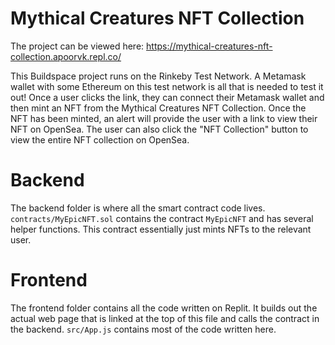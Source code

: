 # Mythical Creatures NFT Collection

The project can be viewed here: https://mythical-creatures-nft-collection.apoorvk.repl.co/

This Buildspace project runs on the Rinkeby Test Network. A Metamask wallet with some Ethereum on this test network is all that is needed to test it out! Once a user clicks the link, they can connect their Metamask wallet and then mint an NFT from the Mythical Creatures NFT Collection. Once the NFT has been minted, an alert will provide the user with a link to view their NFT on OpenSea. The user can also click the "NFT Collection" button to view the entire NFT collection on OpenSea.

# Backend

The backend folder is where all the smart contract code lives. `contracts/MyEpicNFT.sol` contains the contract `MyEpicNFT` and has several helper functions. This contract essentially just mints NFTs to the relevant user.

# Frontend

The frontend folder contains all the code written on Replit. It builds out the actual web page that is linked at the top of this file and calls the contract in the backend. `src/App.js` contains most of the code written here.

